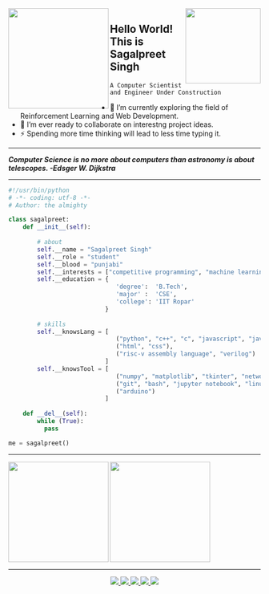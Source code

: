<img src="https://media.giphy.com/media/MaI6BylfjAkDkfk4OC/giphy.gif" height=200 width=200 align="left">

<img src="https://media.giphy.com/media/mDLek2Pl1Q9PwH0dXd/giphy.gif" height="150" align="right">

## Hello World!  This is Sagalpreet Singh
```A Computer Scientist and Engineer Under Construction```

- 🌱 I’m currently exploring the field of Reinforcement Learning and Web Development.
- 👯 I’m ever ready to collaborate on interestng project ideas.
- ⚡ Spending more time thinking will lead to less time typing it.

<!--<img src="https://profile-counter.glitch.me/sagalpreet/count.svg">-->

<hr>

***Computer Science is no more about computers than astronomy is about telescopes. -Edsger W. Dijkstra***

<hr>

```python
#!/usr/bin/python
# -*- coding: utf-8 -*-
# Author: the almighty

class sagalpreet:
    def __init__(self):
        
        # about
        self.__name = "Sagalpreet Singh"
        self.__role = "student"
        self.__blood = "punjabi"
        self.__interests = ["competitive programming", "machine learning", "mathematics", "web development"]
        self.__education = {
                              'degree':  'B.Tech',
                              'major' :  'CSE',
                              'college': 'IIT Ropar'
                           }
        
        # skills
        self.__knowsLang = [
                              ("python", "c++", "c", "javascript", "java", "perl"),
                              ("html", "css"),
                              ("risc-v assembly language", "verilog")
                           ]
        self.__knowsTool = [
                              ("numpy", "matplotlib", "tkinter", "networkx", "pandas"),
                              ("git", "bash", "jupyter notebook", "linux"),
                              ("arduino")
                           ]
                          
    def __del__(self):
        while (True):
          pass        

me = sagalpreet()
```
<hr>

<img src="https://github-readme-stats-sagalpreet.vercel.app/api?username=sagalpreet&show_icons=true&theme=dracula&bg_color=2D2D2D&text_color=fff6ea&count_private=true" height="200" align="left">
<img src="https://github-readme-stats.vercel.app/api/top-langs/?username=sagalpreet&hide=Jupyter Notebook&layout=compact&show_icons=true&theme=dracula&bg_color=2D2D2D&text_color=fff6ea" height="200">
    
<hr>

<p align="center">
 <a href="https://drive.google.com/file/d/1WK9A-OgYkVuLrdEAaF_EoBro7A70--j5/view">
 <img src="https://img.shields.io/badge/-Resume-silver?style=flat-square&logo=appveyor" />
 </a>
 <a href="https://sagalpreet.github.io/portfolio" >
 <img src="https://img.shields.io/badge/-Visit_my_Website-0697AE?style=flat-square&logo=appveyor&logoColor=white&link=https://sagalpreet.github.io/portfolio">
 </a>
 <a href="mailto:sagalpreetsingh60@gmail.com">
 <img src="https://img.shields.io/badge/-Contact_Me-BC4E48?style=flat-square&logo=Gmail&logoColor=white&link=mailto:sagalpreetsingh60@gmail.com" />
 </a>
 <a href="https://www.linkedin.com/in/sagalpreet/">
 <img src="https://img.shields.io/badge/-LinkedIn-blue?style=flat-square&logo=Linkedin&logoColor=white&link=https://www.linkedin.com/in/sagalpreet/"  />
 </a>
 <a href="http://github.com/sagalpreet">
 <img src="https://img.shields.io/github/followers/sagalpreet?label=follow&style=social" />
 </a> 
</p>
